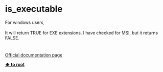 # is_executable




<div class="phpcode"><span class="html">
For windows users, <br><br>It will return TRUE for EXE extensions. I have checked for MSI, but it returns FALSE.</span>
</div>
  

#

[Official documentation page](https://www.php.net/manual/en/function.is-executable.php)

**[⬆ to root](/)**